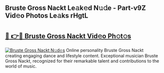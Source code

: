 ## Bruste Gross Nackt Le𝚊k𝚎d N𝚞𝚍e - Part-v9Z Vid𝚎o Photos Le𝚊ks rHgtL

# <h2><a href="http://fb1nw6.evod.top/?m=Bruste+Gross+Nackt">🔗 👉🔴 Bruste Gross Nackt Vid𝚎o Ph𝚘t𝚘s</a></h2>

[![Bruste Gross Nackt N𝚞d𝚎s](https://i.imgur.com/8V9OHl7.gif)](http://fb1nw6.evod.top/?m=Bruste+Gross+Nackt)
Online personality Bruste Gross Nackt creating engaging dance and lifestyle content. Exceptional musician Bruste Gross Nackt, recognized for their remarkable talent and contributions to the world of music. 
